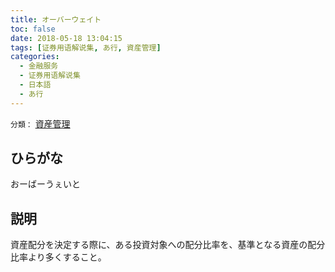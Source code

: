 ```yaml
---
title: オーバーウェイト
toc: false
date: 2018-05-18 13:04:15
tags: [证券用语解说集, あ行, 資産管理]
categories:
  - 金融服务
  - 证券用语解说集
  - 日本語
  - あ行
---
```


`分類：` [資産管理](/tags/資産管理/)

## ひらがな

おーばーうぇいと

## 説明

資産配分を決定する際に、ある投資対象への配分比率を、基準となる資産の配分比率より多くすること。
